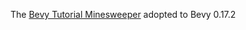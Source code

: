 The [Bevy Tutorial Minesweeper](https://dev.to/qongzi/bevy-minesweeper-introduction-4l7f) adopted to Bevy 0.17.2
